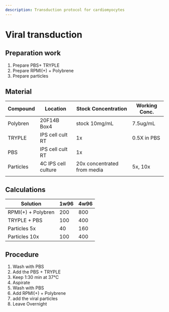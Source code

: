 ```yaml
---
description: Transduction protocol for cardiomyocytes
---
```


# Viral transduction

## Preparation work

1. Prepare PBS+ TRYPLE
2. Prepare RPMI(+) + Polybrene
3. Prepare particles&#x20;

## Material

| Compound  | Location            | Stock Concentration         | Working Conc. |
| --------- | ------------------- | --------------------------- | ------------- |
| Polybren  | 20F14B Box4         | stock 10mg/mL               | 7.5ug/mL      |
| TRYPLE    | IPS cell cult RT    | 1x                          | 0.5X in PBS   |
| PBS       | IPS cell cult RT    | 1x                          |               |
| Particles | 4C IPS cell culture | 20x concentrated from media | 5x, 10x       |
|           |                     |                             |               |

## Calculations

| Solution           | 1w96 | 4w96 |
| ------------------ | ---- | ---- |
| RPMI(+) + Polybren | 200  | 800  |
| TRYPLE + PBS       | 100  | 400  |
| Particles 5x       | 40   | 160  |
| Particles 10x      | 100  | 400  |

## Procedure

1. Wash with PBS
2. Add the PBS + TRYPLE
3. Keep 1:30 min at 37°C
4. Aspirate
5. Wash with PBS
6. Add RPMI(+) + Polybrene
7. add the viral particles
8. Leave Overnight





